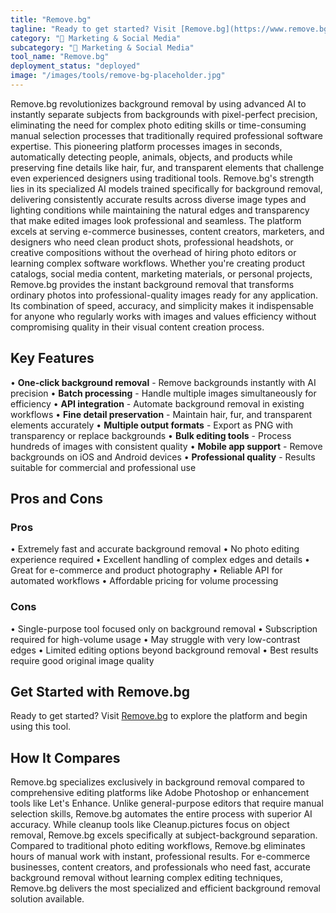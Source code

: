 ```yaml
---
title: "Remove.bg"
tagline: "Ready to get started? Visit [Remove.bg](https://www.remove.bg) to explore the platform and begin using this tool...."
category: "📱 Marketing & Social Media"
subcategory: "📱 Marketing & Social Media"
tool_name: "Remove.bg"
deployment_status: "deployed"
image: "/images/tools/remove-bg-placeholder.jpg"
---
```

Remove.bg revolutionizes background removal by using advanced AI to instantly separate subjects from backgrounds with pixel-perfect precision, eliminating the need for complex photo editing skills or time-consuming manual selection processes that traditionally required professional software expertise. This pioneering platform processes images in seconds, automatically detecting people, animals, objects, and products while preserving fine details like hair, fur, and transparent elements that challenge even experienced designers using traditional tools. Remove.bg's strength lies in its specialized AI models trained specifically for background removal, delivering consistently accurate results across diverse image types and lighting conditions while maintaining the natural edges and transparency that make edited images look professional and seamless. The platform excels at serving e-commerce businesses, content creators, marketers, and designers who need clean product shots, professional headshots, or creative compositions without the overhead of hiring photo editors or learning complex software workflows. Whether you're creating product catalogs, social media content, marketing materials, or personal projects, Remove.bg provides the instant background removal that transforms ordinary photos into professional-quality images ready for any application. Its combination of speed, accuracy, and simplicity makes it indispensable for anyone who regularly works with images and values efficiency without compromising quality in their visual content creation process.

## Key Features

• **One-click background removal** - Remove backgrounds instantly with AI precision
• **Batch processing** - Handle multiple images simultaneously for efficiency
• **API integration** - Automate background removal in existing workflows
• **Fine detail preservation** - Maintain hair, fur, and transparent elements accurately
• **Multiple output formats** - Export as PNG with transparency or replace backgrounds
• **Bulk editing tools** - Process hundreds of images with consistent quality
• **Mobile app support** - Remove backgrounds on iOS and Android devices
• **Professional quality** - Results suitable for commercial and professional use

## Pros and Cons

### Pros
• Extremely fast and accurate background removal
• No photo editing experience required
• Excellent handling of complex edges and details
• Great for e-commerce and product photography
• Reliable API for automated workflows
• Affordable pricing for volume processing

### Cons
• Single-purpose tool focused only on background removal
• Subscription required for high-volume usage
• May struggle with very low-contrast edges
• Limited editing options beyond background removal
• Best results require good original image quality

## Get Started with Remove.bg

Ready to get started? Visit [Remove.bg](https://www.remove.bg) to explore the platform and begin using this tool.

## How It Compares

Remove.bg specializes exclusively in background removal compared to comprehensive editing platforms like Adobe Photoshop or enhancement tools like Let's Enhance. Unlike general-purpose editors that require manual selection skills, Remove.bg automates the entire process with superior AI accuracy. While cleanup tools like Cleanup.pictures focus on object removal, Remove.bg excels specifically at subject-background separation. Compared to traditional photo editing workflows, Remove.bg eliminates hours of manual work with instant, professional results. For e-commerce businesses, content creators, and professionals who need fast, accurate background removal without learning complex editing techniques, Remove.bg delivers the most specialized and efficient background removal solution available.